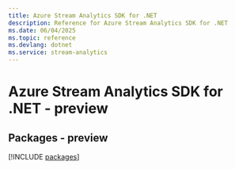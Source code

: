 ```yaml
---
title: Azure Stream Analytics SDK for .NET
description: Reference for Azure Stream Analytics SDK for .NET
ms.date: 06/04/2025
ms.topic: reference
ms.devlang: dotnet
ms.service: stream-analytics
---
```

# Azure Stream Analytics SDK for .NET - preview
## Packages - preview
[!INCLUDE [packages](stream-analytics-index.md)]